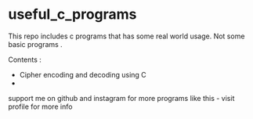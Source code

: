 # useful_c_programs

This repo includes c programs that has some real world usage.
Not some basic programs .

Contents : 

* Cipher encoding and decoding using C
* 

support me on github and instagram for more programs like this - visit profile for more info
